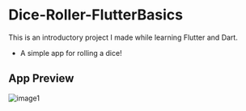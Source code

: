 # Dice-Roller-FlutterBasics
This is an introductory project I made while learning Flutter and Dart.  
- A simple app for rolling a dice!  

## App Preview

![image1](http://drive.google.com/uc?export=view&id=1-Ef7W0PkJPujNpI-7gKzg7n57_W0M9sf)


